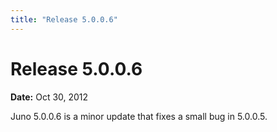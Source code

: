 ```yaml
---
title: "Release 5.0.0.6"
---
```


# Release 5.0.0.6

**Date:** Oct 30, 2012

Juno 5.0.0.6 is a minor update that fixes a small bug in 5.0.0.5.
